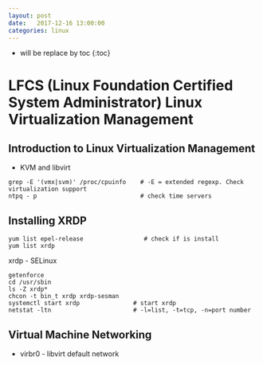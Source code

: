 ```yaml
---
layout: post
date:   2017-12-16 13:00:00
categories: linux
---
```

* will be replace by toc
{:toc}

# LFCS (Linux Foundation Certified System Administrator) Linux Virtualization Management

## Introduction to Linux Virtualization Management

- KVM and libvirt

~~~
grep -E '(vmx|svm)' /proc/cpuinfo    # -E = extended regexp. Check virtualization support
ntpq - p                             # check time servers
~~~

## Installing XRDP

~~~
yum list epel-release                 # check if is install
yum list xrdp
~~~

xrdp - SELinux
~~~
getenforce
cd /usr/sbin
ls -Z xrdp*
chcon -t bin_t xrdp xrdp-sesman
systemctl start xrdp               # start xrdp
netstat -ltn                       # -l=list, -t=tcp, -n=port number
~~~

## Virtual Machine Networking

- virbr0 - libvirt default network